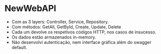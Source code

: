 # NewWebAPI

* Com as 3 layers: Controller, Service, Repository.
* Com métodos: GetAll, GetById, Create, Update, Delete
* Cada um devolve os respetivos códigos HTTP, nos casos de insucesso.
* Os dados estão armazenados in-memory.
* Não desenvolvi autenticação, nem interface gráfica além do swagger default.
